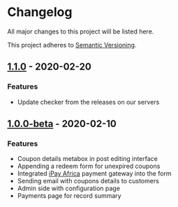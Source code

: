 # Changelog
All major changes to this project will be listed here.

This project adheres to [Semantic Versioning](https://semver.org/spec/v2.0.0.html).

## [1.1.0] - 2020-02-20
### Features
- Update checker from the releases on our servers

## [1.0.0-beta] -  2020-02-10
### Features
- Coupon details metabox in post editing interface
- Appending a redeem form for unexpired coupons
- Integrated [iPay Africa](https://ipayafrica.com) payment gateway into the form
- Sending email with coupons details to customers
- Admin side with configuration page
- Payments page for record summary


[1.1.0]: https://github.com/slashdotlabs/slashdotlabs_coupons_cart_plugin/compare/v1.0.0-beta...v1.1.0
[1.0.0-beta]: https://github.com/slashdotlabs/slashdotlabs_coupons_cart_plugin/releases/tag/v1.0.0-beta